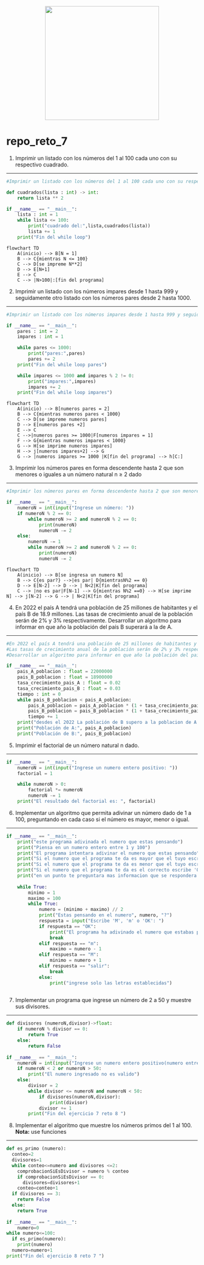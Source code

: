 <div align='center'>
<figure> <img src="https://i.postimg.cc/HkMddSNw/error-418.png" alt="" width="300" height="auto"/></br>
<figcaption><b></b></figcaption></figure>
</div>

# repo_reto_7

1. Imprimir un listado con los números del 1 al 100 cada uno con su respectivo cuadrado.
________________________________
```python
#Imprimir un listado con los números del 1 al 100 cada uno con su respectivo cuadrado

def cuadrados(lista : int) -> int:
    return lista ** 2

if __name__ == "__main__":
    lista : int = 1
    while lista <= 100:
        print("cuadrado del:",lista,cuadrados(lista))
        lista += 1
    print("Fin del while loop")
```
```mermaid
flowchart TD
    A(inicio) --> B[N = 1]
    B --> C{mientras N <= 100}
    C --> D[se impreme N**2]    
    D --> E[N+1] 
    E --> C
    C --> |N>100|:[fin del programa]
```
2.  Imprimir un listado con los números impares desde 1 hasta 999 y seguidamente otro listado con los números pares desde 2 hasta 1000.
________________________________
```python
#Imprimir un listado con los números impares desde 1 hasta 999 y seguidamente otro listado con los números pares desde 2 hasta 1000

if __name__ == "__main__":
    pares : int = 2
    impares : int = 1

    while pares <= 1000:
        print("pares:",pares)
        pares += 2
    print("Fin del while loop pares")

    while impares <= 1000 and impares % 2 != 0:
        print("impares:",impares)
        impares += 2
    print("Fin del while loop impares")
```
```mermaid
flowchart TD
    A(inicio) --> B[numeros pares = 2]
    B --> C{mientras numeros pares < 1000}
    C --> D[se impreme numeros pares]    
    D --> E[numeros pares +2] 
    E --> C
    C -->|numeros pares >= 1000|F[numeros impares = 1]
    F --> G{mientras numeros impares < 1000}
    G --> H[se imprime numeros impares]
    H --> j[numeros impares+2] --> G
    G --> |numeros impares >= 1000 |K[fin del programa] --> h[C:]
```
3.  Imprimir los números pares en forma descendente hasta 2 que son menores o iguales a un número natural n ≥ 2 dado
________________________________
```python
#Imprimir los números pares en forma descendente hasta 2 que son menores o iguales a un número natural n ≥ 2 dado

if __name__ == "__main__":    
    numeroN = int(input("Ingrese un número: "))
    if numeroN % 2 == 0:
        while numeroN >= 2 and numeroN % 2 == 0:
            print(numeroN)
            numeroN -= 2
    else:
        numeroN -= 1
        while numeroN >= 2 and numeroN % 2 == 0:
            print(numeroN)
            numeroN -= 2

```

```mermaid
flowchart TD
    A(inicio) --> B[se ingresa un numero N]
    B --> C{es par?} -->|es par| D{mientrasN%2 == 0} 
    D --> E[N-2] --> D --> | N<2|K[fin del programa]
    C --> |no es par|F[N-1] --> G{mientras N%2 ==0} --> H[se imprime N] --> j[N-2] --> G --> | N<2|K[fin del programa]
```
4. En 2022 el país A tendrá una población de 25 millones de habitantes y el país B de 18.9 millones. Las tasas de crecimiento anual de la población serán de 2% y 3% respectivamente. Desarrollar un algoritmo para informar en que año la población del país B superará a
la de A.
________________________________
```python
#En 2022 el país A tendrá una población de 25 millones de habitantes y el país B de 18.9 millones. 
#Las tasas de crecimiento anual de la población serán de 2% y 3% respectivamente. 
#Desarrollar un algoritmo para informar en que año la población del país B superará a la de A.

if __name__ == "__main__":
    pais_A_poblacion : float = 22000000
    pais_B_poblacion : float = 18900000
    tasa_crecimiento_pais_A : float = 0.02
    tasa_crecimiento_pais_B : float = 0.03
    tiempo : int = 0
    while pais_B_poblacion < pais_A_poblacion:
        pais_A_poblacion = pais_A_poblacion * (1 + tasa_crecimiento_pais_A) ** tiempo
        pais_B_poblacion = pais_B_poblacion * (1 + tasa_crecimiento_pais_B) ** tiempo
        tiempo += 1
    print("desdes el 2022 La población de B supero a la poblacion de A en", tiempo, "años")
    print("Población de A:", pais_A_poblacion)
    print("Población de B:", pais_B_poblacion)
```
5. Imprimir el factorial de un número natural n dado.
________________________________
```python
if __name__ == "__main__":
    numeroN = int(input("Ingrese un numero entero positivo: "))
    factorial = 1

    while numeroN > 0:
        factorial *= numeroN
        numeroN -= 1
    print("El resultado del factorial es: ", factorial)
```
6. Implementar un algoritmo que permita adivinar un número dado de 1 a 100, preguntando en cada caso si el número es mayor, menor o igual.
________________________________
```python
if __name__ == "__main__":
    print("este programa adivinada el numero que estas pensando")
    print("Piensa en un numero entero entre 1 y 100")
    print("El programa intentara adivinar el numero que estas pensando")
    print("Si el numero que el programa te da es mayor que el tuyo escribe 'M'")
    print("Si el numero que el programa te da es menor que el tuyo escribe 'm'")
    print("Si el numero que el programa te da es el correcto escribe 'OK'")
    print("en un punto te preguntara mas informacion que se respondera de manera diferente")
    
    while True:
        minimo = 1
        maximo = 100
        while True:
            numero = (minimo + maximo) // 2
            print("Estas pensando en el numero", numero, "?")
            respuesta = input("Escribe 'M', 'm' o 'OK': ")
            if respuesta == "OK":
                print("El programa ha adivinado el numero que estabas pensando")
                break
            elif respuesta == "m":
                maximo = numero - 1
            elif respuesta == "M":
                minimo = numero + 1
            elif respuesta == "salir":
                break
            else:
                print("ingrese solo las letras establecidas")
        
```
7. Implementar un programa que ingrese un número de 2 a 50 y muestre sus divisores.
________________________________
```python
def divisores (numeroN,divisor)->float:
    if numeroN % divisor == 0:
        return True 
    else:
        return False
    
if __name__ == "__main__":
    numeroN = int(input("Ingrese un numero entero positivo(numero entre 2 y 50): "))
    if numeroN < 2 or numeroN > 50:
        print("El numero ingresado no es valido")
    else:
        divisor = 2
        while divisor <= numeroN and numeroN < 50:
            if divisores(numeroN,divisor):
                print(divisor)
            divisor += 1 
        print("Fin del ejercicio 7 reto 8 ")
```
8. Implementar el algoritmo que muestre los números primos del 1 al 100. **Nota:** use funciones
________________________________
```python
def es_primo (numero):
  conteo=2
  divisores=1
  while conteo<=numero and divisores <=2:
    comprobacionSiEsDivisor = numero % conteo
    if comprobacionSiEsDivisor == 0:
      divisores=divisores+1
    conteo=conteo+1
  if divisores == 3:
    return False
  else: 
    return True
  
if __name__ == "__main__":
    numero=0
while numero<=100:
  if es_primo(numero):
    print(numero)
  numero=numero+1
print("Fin del ejercicio 8 reto 7 ")
```
